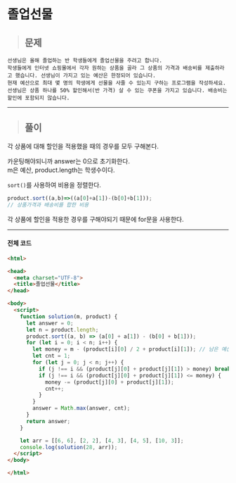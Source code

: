 # 졸업선물

> ## 문제

```
선생님은 올해 졸업하는 반 학생들에게 졸업선물을 주려고 합니다.
학생들에게 인터넷 쇼핑몰에서 각자 원하는 상품을 골라 그 상품의 가격과 배송비를 제출하라 고 했습니다. 선생님이 가지고 있는 예산은 한정되어 있습니다.
현재 예산으로 최대 몇 명의 학생에게 선물을 사줄 수 있는지 구하는 프로그램을 작성하세요. 선생님은 상품 하나를 50% 할인해서(반 가격) 살 수 있는 쿠폰을 가지고 있습니다. 배송비는 할인에 포함되지 않습니다.
```
***

> ## 풀이

각 상품에 대해 할인을 적용했을 때의 경우를 모두 구해본다.

카운팅해야되니까 answer는 0으로 초기화한다.<br/>
m은 예산, product.length는 학생수이다.<BR/>

`sort()`를 사용하여 비용을 정렬한다.
```jsx
product.sort((a,b)=>((a[0]+a[1])-(b[0]+b[1]));
// 상품가격과 배송비를 합한 비용
```
각 상품에 할인을 적용한 경우를 구해야되기 때문에 for문을 사용한다.
***

#### 전체 코드
```html
<html>

<head>
  <meta charset="UTF-8">
  <title>졸업선물</title>
</head>

<body>
  <script>
    function solution(m, product) {
      let answer = 0;
      let n = product.length;
      product.sort((a, b) => (a[0] + a[1]) - (b[0] + b[1]));
      for (let i = 0; i < n; i++) {
        let money = m - (product[i][0] / 2 + product[i][1]); // 남은 예산
        let cnt = 1;
        for (let j = 0; j < n; j++) {
          if (j !== i && (product[j][0] + product[j][1]) > money) break; // 예산초과
          if (j !== i && (product[j][0] + product[j][1]) <= money) {
            money -= (product[j][0] + product[j][1]);
            cnt++;
          }
        }
        answer = Math.max(answer, cnt);
      }
      return answer;
    }

    let arr = [[6, 6], [2, 2], [4, 3], [4, 5], [10, 3]];
    console.log(solution(28, arr));
  </script>
</body>

</html>
```